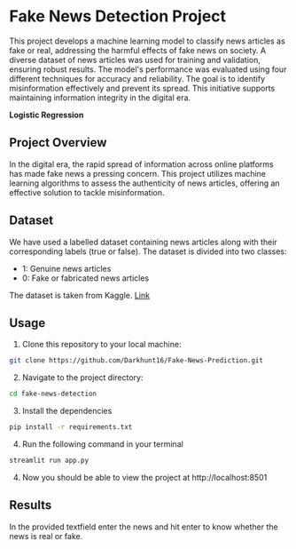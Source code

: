 # Fake News Detection Project

This project develops a machine learning model to classify news articles as fake or real, addressing the harmful effects of fake news on society. A diverse dataset of news articles was used for training and validation, ensuring robust results. The model's performance was evaluated using four different techniques for accuracy and reliability. The goal is to identify misinformation effectively and prevent its spread. This initiative supports maintaining information integrity in the digital era.

 **Logistic Regression**

## Project Overview

In the digital era, the rapid spread of information across online platforms has made fake news a pressing concern. This project utilizes machine learning algorithms to assess the authenticity of news articles, offering an effective solution to tackle misinformation.

## Dataset

We have used a labelled dataset containing news articles along with their corresponding labels (true or false). The dataset is divided into two classes:
- 1: Genuine news articles
- 0: Fake or fabricated news articles

The dataset is taken from Kaggle. [Link](https://www.kaggle.com/competitions/fake-news/data?select=train.csv)


## Usage

1. Clone this repository to your local machine:

```bash
git clone https://github.com/Darkhunt16/Fake-News-Prediction.git
```

2. Navigate to the project directory:

```bash
cd fake-news-detection
```

3. Install the dependencies

```bash
pip install -r requirements.txt
```

4. Run the following command in your terminal

```bash
streamlit run app.py
```

4. Now you should be able to view the project at http://localhost:8501

## Results

In the provided textfield enter the news and hit enter to know whether the news is real or fake.

